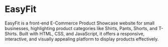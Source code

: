 # EasyFit
EasyFit is a front-end E-Commerce Product Showcase website for small businesses, highlighting product categories like Shirts, Pants, Shorts, and T-Shirts. Built with HTML, CSS, and JavaScript, it offers a responsive, interactive, and visually appealing platform to display products effectively.
